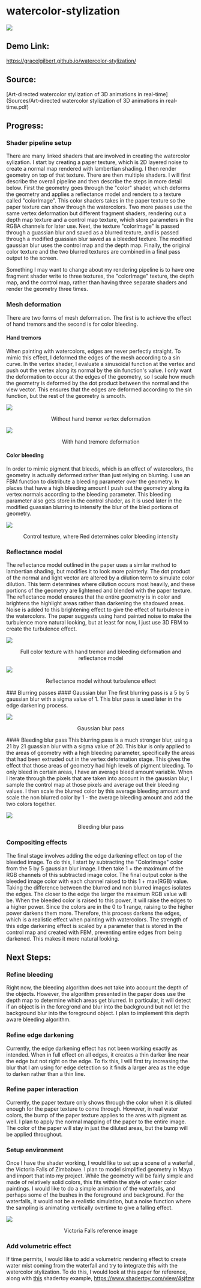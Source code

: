 # watercolor-stylization

![](Images/Cover.png)

## Demo Link:
https://gracelgilbert.github.io/watercolor-stylization/

## Source:
[Art-directed watercolor stylization of 3D animations in real-time](Sources/Art-directed watercolor stylization of 3D animations in real-time.pdf)

## Progress:
### Shader pipeline setup
There are many linked shaders that are involved in creating the watercolor sylization. I start by creating a paper texture, which is 2D layered noise to create a normal map rendered with lambertian shading. I then render geometry on top of that texture.  There are then multiple shaders. I will first describe the overall pipeline and then describe the steps in more detail below.  First the geometry goes through the "color" shader, which deforms the geometry and applies a reflectance model and renders to a texture called "colorImage".  This color shaders takes in the paper texture so the paper texture can show through the watercolors. Two more passes use the same vertex deformation but different fragment shaders, rendering out a depth map texture and a control map texture, which store parameters in the RGBA channels for later use.  Next, the texture "colorImage" is passed through a guassian blur and saved as a blurred texture, and is passed through a modified guassian blur saved as a bleeded texture. The modified gaussian blur uses the control map and the depth map. Finally, the original color texture and the two blurred textures are combined in a final pass output to the screen.

Something I may want to change about my rendering pipeline is to have one fragment shader write to three textures, the "colorImage" texture, the depth map, and the control map, rather than having three separate shaders and render the geometry three times.  

### Mesh deformation
There are two forms of mesh deformation.  The first is to achieve the effect of hand tremors and the second is for color bleeding.
#### Hand tremors
When painting with watercolors, edges are never perfectly straight. To mimic this effect, I deformed the edges of the mesh according to a sin curve. In the vertex shader, I evaluate a sinusoidal function at the vertex and push out the vertex along its normal by the sin function's value. I only want the deformation to occur at the edges of the geometry, so I scale how much the geometry is deformed by the dot product between the normal and the view vector. This ensures that the edges are deformed according to the sin function, but the rest of the geometry is smooth.  

![](Images/NoBleedNoHandTremors.png)
<p align="center">
  Without hand tremor vertex deformation
</p>

![](Images/NoBleed.png)
<p align="center">
  With hand tremore deformation
</p>

#### Color bleeding
In order to mimic pigment that bleeds, which is an effect of watercolors, the geometry is actually deformed rather than just relying on blurring.  I use an FBM function to distribute a bleeding parameter over the geometry. In places that have a high bleeding amount I push out the geometry along its vertex normals according to the bleeding parameter.  This bleeding parameter also gets store in the control shader, as it is used later in the modified guassian blurring to intensify the blur of the bled portions of geometry. 

![](Images/Control.png)
<p align="center">
  Control texture, where Red determines color bleeding intensity 
</p>

### Reflectance model
The reflectance model outlined in the paper uses a similar method to lambertian shading, but modifies it to look more painterly. The dot product of the normal and light vector are altered by a dilution term to simulate color dilution.  This term determines where dilution occurs most heavily, and these portions of the geometry are lightened and blended with the paper texture. The reflectance model ensures that the entire geometry is in color and brightens the highlight areas rather than darkening the shadowed areas. Noise is added to this brightening effect to give the effect of turbulence in the watercolors. The paper suggests using hand painted noise to make the turbulence more natural looking, but at least for now, I just use 3D FBM to create the turbulence effect.

![](Images/Color.png)
<p align="center">
  Full color texture with hand tremor and bleeding deformation and reflectance model
</p>

![](Images/NoTurbulence.png)
<p align="center">
  Reflectance model without turbulence effect 
</p>
### Blurring passes
#### Gaussian blur
The first blurring pass is a 5 by 5 gaussian blur with a sigma value of 1.  This blur pass is used later in the edge darkening process.

![](Images/Blur.png)
<p align="center">
  Gaussian blur pass 
</p>
#### Bleeding blur pass
This blurring pass is a much stronger blur, using a 21 by 21 guassian blur with a sigma value of 20. This blur is only applied to the areas of geometry with a high bleeding parameter, specifically the areas that had been extruded out in the vertex deformation stage. This gives the effect that those areas of geometry had high levels of pigment bleeding. To only bleed in certain areas, I have an average bleed amount variable. When I iterate through the pixels that are taken into account in the gaussian blur, I sample the control map at those pixels and average out their bleeding values.  I then scale the blurred color by this average bleeding amount and scale the non blurred color by 1 - the average bleeding amount and add the two colors together. 

![](Images/Bleed.png)
<p align="center">
  Bleeding blur pass
</p>

### Compositing effects
The final stage involves adding the edge darkening effect on top of the bleeded image. To do this, I start by subtracting the "ColorImage" color from the 5 by 5 gaussian blur image. I then take 1 + the maximum of the RGB channels of this subtracted image color. The final output color is the bleeded image color with each channel raised to this 1 + max(RGB) value. Taking the difference between the blurred and non blurred images isolates the edges. The closer to the edge the larger the maximum RGB value will be.  When the bleeded color is raised to this power, it will raise the edges to a higher power. Since the colors are in the 0 to 1 range, raising to the higher power darkens them more.  Therefore, this process darkens the edges, which is a realistic effect when painting with watercolors.  The strength of this edge darkening effect is scaled by a parameter that is stored in the control map and created with FBM, preventing entire edges from being darkened.  This makes it more natural looking.

## Next Steps:
### Refine bleeding 
Right now, the bleeding algorithm does not take into account the depth of the objects.  However, the algorithm presented in the paper does use the depth map to determine which areas get blurred.  In particular, it will detect if an object is in the foregrond and blur into the background but not let the background blur into the foreground object. I plan to implement this depth aware bleeding algorithm. 

### Refine edge darkening
Currently, the edge darkening effect has not been working exactly as intended.  When in full effect on all edges, it creates a thin darker line near the edge but not right on the edge. To fix this, I will first try increasing the blur that I am using for edge detection so it finds a larger area as the edge to darken rather than a thin line.
### Refine paper interaction
Currently, the paper texture only shows through the color when it is diluted enough for the paper texture to come through.  However, in real water colors, the bump of the paper texture applies to the ares with pigment as well.  I plan to apply the normal mapping of the paper to the entire image.  The color of the paper will stay in just the diluted areas, but the bump will be applied throughout.
### Setup environment
Once I have the shader working, I would like to set up a scene of a waterfall, the Victoria Falls of Zimbabwe.  I plan to model simplified geometry in Maya and import that into my project. While the geometry will be fairly simple and made of relatively solid colors, this fits within the style of water color paintings. I would like to do a simple animation of the waterfalls, and perhaps some of the bushes in the foreground and background. For the waterfalls, it would not be a realistic simulation, but a noise function where the sampling is animating vertically overtime to give a falling effect. 

![](Images/VictoriaFalls.jpeg)
<p align="center">
  Victoria Falls reference image 
</p>

### Add volumetric effect
If time permits, I would like to add a volumetric rendering effect to create water mist coming from the waterfall and try to integrate this with the watercolor stylization. To do this, I would look at this paper for reference, along with [this](https://www.shadertoy.com/view/4sjfzw) shadertoy example, https://www.shadertoy.com/view/4sjfzw
